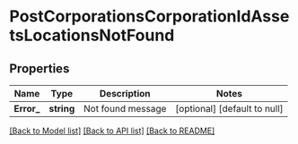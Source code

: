 # PostCorporationsCorporationIdAssetsLocationsNotFound

## Properties
Name | Type | Description | Notes
------------ | ------------- | ------------- | -------------
**Error_** | **string** | Not found message | [optional] [default to null]

[[Back to Model list]](../README.md#documentation-for-models) [[Back to API list]](../README.md#documentation-for-api-endpoints) [[Back to README]](../README.md)

